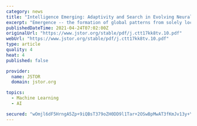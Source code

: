 ```yaml
---
category: news
title: "Intelligence Emerging: Adaptivity and Search in Evolving Neural Systems"
excerpt: "Emergence -- the formation of global patterns from solely local interactions -- is a frequent and fascinating theme in the scientific literature both popular"
publishedDateTime: 2021-04-24T07:02:00Z
originalUrl: "https://www.jstor.org/stable/pdf/j.ctt17kk8tv.10.pdf"
webUrl: "https://www.jstor.org/stable/pdf/j.ctt17kk8tv.10.pdf"
type: article
quality: 4
heat: 4
published: false

provider:
  name: JSTOR
  domain: jstor.org

topics:
  - Machine Learning
  - AI

secured: "wOmjl6dF5HrngA5Zp+9iQBsT379oZH0DD9l1Tar+2OSwBpMwAT3fKmJv13y+YA9uUT7ESlxyQMKyjq35R8CJSy+3QX56gxHJLduN4S5UgMUetfFohSw0YLSERuFcd8xa4zT6oOS/aEXN82NHkGyde7u7cblYoeerG8J+97gnP9OCBEXFJyAEcV8ahj1YPiusSSJKNsVYQ+iVzKm3t5EOpjhhaPxMSrB+S2dFQNvnwyPH0JnZL4P8jxikqUt3Qn3dShlaUhpGoPhXDGKG3pC72FtIPnr6kA2cm6xKKQP9TOfSU/D77G4L8xkBrfCFUnHTRpq55l+FrJ/wRLRVoQ4FX19+fz2en2OUxmbHAN+97to=;kEb3FP03akVgm8sG+MVXVg=="
---
```



